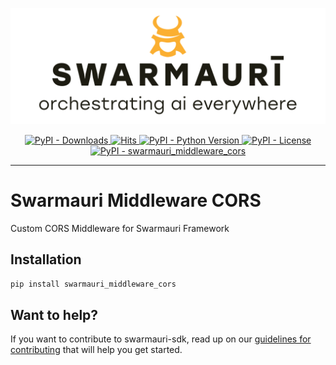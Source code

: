 ![Swarmauri Logo](https://github.com/swarmauri/swarmauri-sdk/blob/3d4d1cfa949399d7019ae9d8f296afba773dfb7f/assets/swarmauri.brand.theme.svg)

<p align="center">
    <a href="https://pypi.org/project/swarmauri_middleware_cors/">
        <img src="https://img.shields.io/pypi/dm/swarmauri_middleware_cors" alt="PyPI - Downloads"/>
    </a>
    <a href="https://hits.sh/github.com/swarmauri/swarmauri-sdk/tree/master/pkgs/standards/swarmauri_middleware_cors/">
        <img alt="Hits" src="https://hits.sh/github.com/swarmauri/swarmauri-sdk/tree/master/pkgs/standards/swarmauri_middleware_cors.svg"/>
    </a>
    <a href="https://pypi.org/project/swarmauri_middleware_cors/">
        <img src="https://img.shields.io/pypi/pyversions/swarmauri_middleware_cors" alt="PyPI - Python Version"/>
    </a>
    <a href="https://pypi.org/project/swarmauri_middleware_cors/">
        <img src="https://img.shields.io/pypi/l/swarmauri_middleware_cors" alt="PyPI - License"/>
    </a>
    <a href="https://pypi.org/project/swarmauri_middleware_cors/">
        <img src="https://img.shields.io/pypi/v/swarmauri_middleware_cors?label=swarmauri_middleware_cors&color=green" alt="PyPI - swarmauri_middleware_cors"/>
    </a>
</p>

---

# Swarmauri Middleware CORS

Custom CORS Middleware for Swarmauri Framework

## Installation

```bash
pip install swarmauri_middleware_cors
```

## Want to help?

If you want to contribute to swarmauri-sdk, read up on our [guidelines for contributing](https://github.com/swarmauri/swarmauri-sdk/blob/master/contributing.md) that will help you get started.
